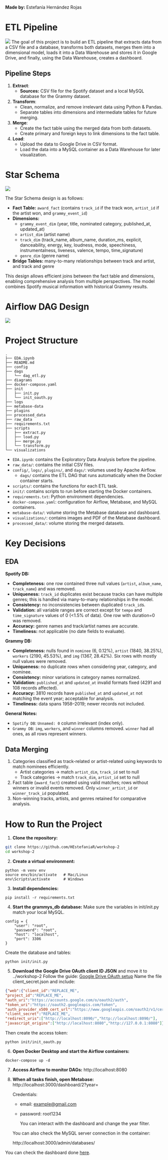 **Made by:** Estefanía Hernández Rojas

# ETL Pipeline

![](https://github.com/HEstefaniaR/workshop-2/blob/9e4f2a499ae081c45ed8c7dd168cd7d0a68ab286/diagrams/ETL%20Pipeline%20Diagram.png)
The goal of this project is to build an ETL pipeline that extracts data from a CSV file and a database, transforms both datasets, merges them into a dimensional model, loads it into a Data Warehouse and stores it in Google Drive, and finally, using the Data Warehouse, creates a dashboard.

## Pipeline Steps

1. **Extract**:
   - **Sources:** CSV file for the Spotify dataset and a local MySQL database for the Grammy dataset.
2. **Transform**:
   - Clean, normalize, and remove irrelevant data using Python & Pandas.
   - Separate tables into dimensions and intermediate tables for future merging.
3. **Merge**:
   - Create the fact table using the merged data from both datasets.
   - Create primary and foreign keys to link dimensions to the fact table.
4. **Load**:
   - Upload the data to Google Drive in CSV format.
   - Load the data into a MySQL container as a Data Warehouse for later visualization.

# Star Schema

![](https://github.com/HEstefaniaR/workshop-2/blob/9e4f2a499ae081c45ed8c7dd168cd7d0a68ab286/diagrams/Star%20Schema.png)

The Star Schema design is as follows:

- **Fact Table:** `award_fact` (contains `track_id` if the track won, `artist_id` if the artist won, and `grammy_event_id`)
- **Dimensions:**
  - `grammy_event_dim` (year, title, nominated category, published_at, updated_at)
  - `artist_dim` (artist name)
  - `track_dim` (track_name, album_name, duration_ms, explicit, danceability, energy, key, loudness, mode, speechiness, instrumentalness, liveness, valence, tempo, time_signature)
  - `genre_dim` (genre name)
- **Bridge Tables:** many-to-many relationships between track and artist, and track and genre

This design allows efficient joins between the fact table and dimensions, enabling comprehensive analysis from multiple perspectives. The model combines Spotify musical information with historical Grammy results.

# Airflow DAG Design
![](https://github.com/HEstefaniaR/workshop-2/blob/9e4f2a499ae081c45ed8c7dd168cd7d0a68ab286/diagrams/Airflow_graph.png)

# Project Structure

```
.
├── EDA.ipynb
├── README.md
├── config
├── dags
│   └── dag_etl.py
├── diagrams
├── docker-compose.yaml
├── init
│   ├── init.py
│   └── init_oauth.py
├── logs
├── metabase-data
├── plugins
├── processed_data
├── raw_data
├── requirements.txt
├── scripts
│   ├── extract.py
│   ├── load.py
│   ├── merge.py
│   └── transform.py
└── visualizations
```


- `EDA.ipynb`: contains the Exploratory Data Analysis before the pipeline.
- `raw_data/`: contains the initial CSV files.
- `config/`, `logs/`, `plugins/`, and `dags/`: volumes used by Apache Airflow.
  - `dags/` contains the ETL DAG that runs automatically when the Docker container starts.
- `scripts/`: contains the functions for each ETL task.
- `init/`: contains scripts to run before starting the Docker containers.
- `requirements.txt`: Python environment dependencies.
- `docker-compose.yaml`: configuration for Airflow, Metabase, and MySQL containers.
- `metabase-data/`: volume storing the Metabase database and dashboard.
- `visualizations/`: contains images and PDF of the Metabase dashboard.
- `processed_data/`: volume storing the merged datasets.

# Key Decisions

## EDA

**Spotify DB:**

- **Completeness:** one row contained three null values (`artist`, `album_name`, `track_name`) and was removed.
- **Uniqueness:** `track_id` duplicates exist because tracks can have multiple genres; this is handled via many-to-many relationships in the model.
- **Consistency:** no inconsistencies between duplicated `track_id`s.
- **Validation:** all variable ranges are correct except for `tempo` and `time_signature` values of 0 (<1.5% of data). One row with duration=0 was removed.
- **Accuracy:** genre names and track/artist names are accurate.
- **Timeliness:** not applicable (no date fields to evaluate).

**Grammy DB:**

- **Completeness:** nulls found in `nominee` (6, 0.12%), `artist` (1840, 38.25%), `workers` (2190, 45.53%), and `img` (1367, 28.42%). Six rows with mostly null values were removed.
- **Uniqueness:** no duplicate rows when considering year, category, and nominee.
- **Consistency:** minor variations in category names normalized.
- **Validation:** `published_at` and `updated_at` invalid formats fixed (4291 and 108 records affected).
- **Accuracy:** 3810 records have `published_at` and `updated_at` not matching the event year; acceptable for analysis.
- **Timeliness:** data spans 1958–2019; newer records not included.

**General Notes:**

- `Spotify DB`: `Unnamed: 0` column irrelevant (index only).
- `Grammy DB`: `img`, `workers`, and `winner` columns removed. `winner` had all ones, as all rows represent winners.

## Data Merging

1. Categories classified as track-related or artist-related using keywords to match nominees efficiently.
   - Artist categories → match `artist_dim`, `track_id` set to null
   - Track categories → match `track_dim`, `artist_id` set to null
2. Fact table (`award_fact`) created using valid matches; rows without winners or invalid events removed. Only `winner_artist_id` or `winner_track_id` populated.
3. Non-winning tracks, artists, and genres retained for comparative analysis.

# How to Run the Project

1. **Clone the repository:**

```bash
git clone https://github.com/HEstefaniaR/workshop-2
cd workshop-2
```

2. **Create a virtual environment:**

```
python -m venv env
source env/bin/activate   # Mac/Linux
env\Scripts\activate      # Windows
```

3. **Install dependencies:**

```
pip install -r requirements.txt
```

4. **Start the grammys_db database:** Make sure the variables in init/init.py match your local MySQL.

```
config = {
    "user": "root",
    "password": "root",
    "host": "localhost",
    "port": 3306
}
```

Create the database and tables:

```
python init/init.py
```

5. **Download the Google Drive OAuth client ID JSON** and move it to ../workshop-2
   Follow the guide: [Google Drive OAuth setup](https://help.qlik.com/talend/en-US/components/8.0/google-drive/how-to-access-google-drive-using-client-secret-json-file-the)
   Name the file client_secret.json and include:

```json
{"web":{"client_id":"REPLACE_ME",
"project_id":"REPLACE_ME",
"auth_uri":"https://accounts.google.com/o/oauth2/auth",
"token_uri":"https://oauth2.googleapis.com/token",
"auth_provider_x509_cert_url":"https://www.googleapis.com/oauth2/v1/certs",
"client_secret":"REPLACE_ME",
"redirect_uris":["http://localhost:8090/","http://localhost:8090/"],
"javascript_origins":["http://localhost:8080","http://127.0.0.1:8080"]}}
```

Then create the access token:

```
python init/init_oauth.py
```

6. **Open Docker Desktop and start the Airflow containers:**

```
docker-compose up -d
```

7. **Access Airflow to monitor DAGs:**
   http://localhost:8080
8. **When all tasks finish, open Metabase:**
   http://localhost:3000/dashboard/2?year=
   
   Credentials:

   - email: example@gmail.com
   - password: root1234
   
     You can interact with the dashboard and change the year filter.

   You can also check the MySQL server connection in the container:

   http://localhost:3000/admin/databases/

You can check the dashboard done [here](https://github.com/HEstefaniaR/workshop-2/blob/9e4f2a499ae081c45ed8c7dd168cd7d0a68ab286/visualizations/Metabase%20-%20Dashboard%20grammy%20awards%20for%20artist%20and%20tracks.pdf). 
